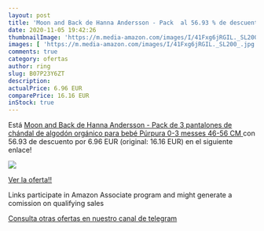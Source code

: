 ```yaml
---
layout: post
title: 'Moon and Back de Hanna Andersson - Pack  al 56.93 % de descuento'
date: 2020-11-05 19:42:26
thumbnailImage: 'https://m.media-amazon.com/images/I/41Fxg6jRGIL._SL200_.jpg'
images: [ 'https://m.media-amazon.com/images/I/41Fxg6jRGIL._SL200_.jpg' ]
comments: true
category: ofertas
author: ring
slug: B07P23Y6ZT
description:
actualPrice: 6.96 EUR
comparePrice: 16.16 EUR
inStock: true
---
```


Está [Moon and Back de Hanna Andersson - Pack de 3 pantalones de chándal de algodón orgánico para bebé  Púrpura  0-3 messes  46-56 CM ](https://www.amazon.es/dp/B07P23Y6ZT/?tag=tolees-21) con 56.93 de descuento por 6.96 EUR (original: 16.16 EUR) en el siguiente enlace!

[![](https://m.media-amazon.com/images/I/41Fxg6jRGIL._SL200_.jpg)](https://www.amazon.es/dp/B07P23Y6ZT/?tag=tolees-21)

[Ver la oferta!!](https://www.amazon.es/dp/B07P23Y6ZT/?tag=tolees-21)

Links participate in Amazon Associate program and might generate a comission on qualifying sales

[Consulta otras ofertas en nuestro canal de telegram](https://t.me/s/ofertas25)
